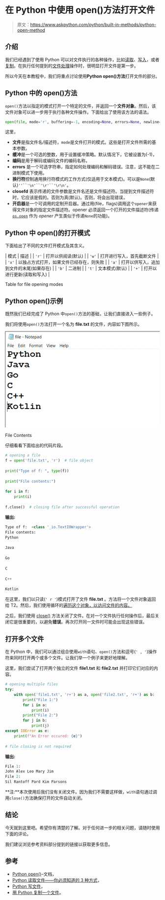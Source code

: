 # 在 Python 中使用 open()方法打开文件

> 原文：<https://www.askpython.com/python/built-in-methods/python-open-method>

## 介绍

我们已经遇到了使用 Python 可以对文件执行的各种操作，比如[读取](https://www.askpython.com/python/built-in-methods/python-read-file)、[写入](https://www.askpython.com/python/built-in-methods/python-write-file)，或者[复制](https://www.askpython.com/python/copy-a-file-in-python)。在执行任何提到的[文件处理](https://www.askpython.com/python/python-file-handling)操作时，很明显打开文件是第一步。

所以今天在本教程中，我们将重点讨论使用**Python open()方法**打开文件的部分。

## Python 中的 open()方法

`open()`方法以指定的模式打开一个特定的文件，并返回一个**文件对象**。然后，该文件对象可以进一步用于执行各种文件操作。下面给出了使用该方法的语法。

```py
open(file, mode='r', buffering=-1, encoding=None, errors=None, newline=None, closefd=True, opener=None)

```

这里，

*   **文件**是指文件名/描述符，`mode`是文件打开的模式。这些是打开文件所需的基本参数。
*   **缓冲**是一个可选的整数，用于设置缓冲策略。默认情况下，它被设置为(-1)，
*   **编码**是用于解码或编码文件的编码名称，
*   **errors** 是一个可选字符串，指定如何处理编码和解码错误。注意，这不能在二进制模式下使用。
*   **换行符**控制通用换行符模式的工作方式(仅适用于文本模式)。可以是`None`(默认)`''``'\n'``'\r'``'\r\n'`。
*   **closefd** 表示传递的文件参数是文件名还是文件描述符。当提到文件描述符时，它应该是假的。否则为真(默认)。否则，将会出现错误，
*   **开启器**是一个可调用的定制开启器。通过用(file，flags)调用这个`opener`来获得文件对象的指定文件描述符。opener 必须返回一个打开的文件描述符(传递 [`os.open`](https://docs.python.org/3/library/os.html#os.open) 作为 *opener* 产生类似于传递`None`的功能)。

## Python 中 open()的打开模式

下面给出了不同的文件打开模式及其含义。

| 模式 | 描述 |
| `'r'` | 打开以供阅读(默认) |
| `'w'` | 打开进行写入，首先截断文件 |
| `'x'` | 以独占方式打开，如果文件已经存在，则失败 |
| `'a'` | 打开以供写入，追加到文件的末尾(如果存在) |
| `'b'` | 二进制 |
| `'t'` | 文本模式(默认) |
| `'+'` | 打开以进行更新(读取和写入) |

Table for file opening modes

## Python open()示例

既然我们已经完成了 Python 中`open()`方法的基础，让我们直接进入一些例子。

我们将使用`open()`方法打开一个名为 **file.txt** 的文件，内容如下图所示。

![File Contents](img/00d43523b18664ca07f8e925c532ef9f.png)

File Contents

仔细看看下面给出的代码片段。

```py
# opening a file
f = open('file.txt', 'r')  # file object

print("Type of f: ", type(f))

print("File contents:")

for i in f:
    print(i)

f.close()  # closing file after successful operation

```

**输出:**

```py
Type of f:  <class '_io.TextIOWrapper'>
File contents:
Python

Java

Go

C

C++

Kotlin

```

在这里，我们以只读(`' r '`)模式打开了文件 **file.txt** 。方法将一个文件对象返回给 T2。然后，我们使用循环的[遍历这个对象，以访问文件的内容。](https://www.askpython.com/python/python-for-loop)

之后，我们使用 [close()](https://www.askpython.com/python/python-file-handling#6-close()-function) 方法关闭了文件。在对一个文件执行任何操作后，最后关闭它是很重要的，以避免**错误**。再次打开同一文件时可能会出现这些错误。

## 打开多个文件

在 Python 中，我们可以通过组合使用`with`语句、`open()`方法和逗号(`' , '`)操作符来同时打开两个或多个文件。让我们举一个例子来更好地理解。

这里，我们尝试了打开两个独立的文件 **file1.txt** 和 **file2.txt** 并打印它们对应的内容。

```py
# opening multiple files
try:
    with open('file1.txt', 'r+') as a, open('file2.txt', 'r+') as b:
        print("File 1:")
        for i in a:
            print(i)
        print("File 2:")
        for j in b:
            print(j)
except IOError as e:
    print(f"An Error occured: {e}")

# file closing is not required

```

**输出:**

```py
File 1:
John Alex Leo Mary Jim
File 2:
Sil Rantoff Pard Kim Parsons

```

**注:**本次使用后我们没有关闭文件。因为我们不需要这样做，`with`语句通过调用`close()`方法确保打开的文件自动关闭。

## 结论

今天就到这里吧。希望你有清楚的了解。对于任何进一步的相关问题，请随时使用下面的评论。

我们建议浏览参考资料部分提到的链接以获取更多信息。

## 参考

*   [Python open()](https://docs.python.org/3/library/functions.html#open)–文档，
*   [Python 读取文件——你必须知道的 3 种方式](https://www.askpython.com/python/built-in-methods/python-read-file)，
*   [Python 写文件](https://www.askpython.com/python/built-in-methods/python-write-file)，
*   [用 Python 复制一个文件](https://www.askpython.com/python/copy-a-file-in-python)。